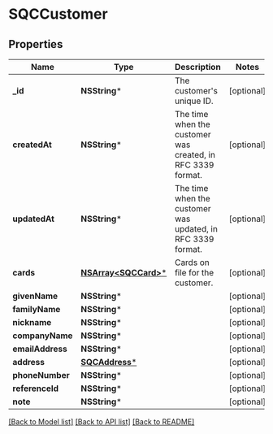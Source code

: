 # SQCCustomer

## Properties
Name | Type | Description | Notes
------------ | ------------- | ------------- | -------------
**_id** | **NSString*** | The customer&#39;s unique ID. | [optional] 
**createdAt** | **NSString*** | The time when the customer was created, in RFC 3339 format. | [optional] 
**updatedAt** | **NSString*** | The time when the customer was updated, in RFC 3339 format. | [optional] 
**cards** | [**NSArray&lt;SQCCard&gt;***](SQCCard.md) | Cards on file for the customer. | [optional] 
**givenName** | **NSString*** |  | [optional] 
**familyName** | **NSString*** |  | [optional] 
**nickname** | **NSString*** |  | [optional] 
**companyName** | **NSString*** |  | [optional] 
**emailAddress** | **NSString*** |  | [optional] 
**address** | [**SQCAddress***](SQCAddress.md) |  | [optional] 
**phoneNumber** | **NSString*** |  | [optional] 
**referenceId** | **NSString*** |  | [optional] 
**note** | **NSString*** |  | [optional] 

[[Back to Model list]](../README.md#documentation-for-models) [[Back to API list]](../README.md#documentation-for-api-endpoints) [[Back to README]](../README.md)


